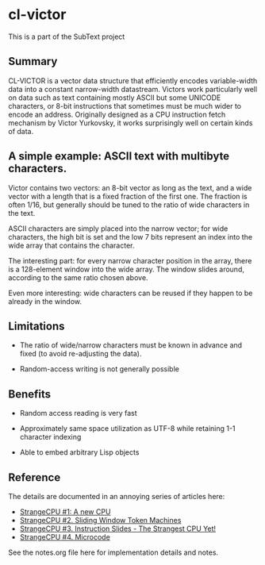 # cl-victor

This is a part of the SubText project

## Summary

CL-VICTOR is a vector data structure that efficiently encodes variable-width data into a constant narrow-width datastream.  Victors work particularly well on data such as text containing mostly ASCII but some UNICODE characters, or 8-bit instructions that sometimes must be much wider to encode an address.  Originally designed as a CPU instruction fetch mechanism by Victor Yurkovsky, it works surprisingly well on certain kinds of data. 

## A simple example: ASCII text with multibyte characters.

Victor contains two vectors: an 8-bit vector as long as the text, and a wide vector with a length that is a fixed fraction of the first one.  The fraction is often 1/16, but generally should be tuned to the ratio of wide characters in the text.

ASCII characters are simply placed into the narrow vector; for wide characters, the high bit is set and the low 7 bits represent an index into the wide array that contains the character.

The interesting part: for every narrow character position in the array, there is a 128-element window into the wide array.  The window slides around, according to the same ratio chosen above.

Even more interesting: wide characters can be reused if they happen to be already in the window.

## Limitations

- The ratio of wide/narrow characters must be known in advance and fixed (to avoid re-adjusting the data).

- Random-access writing is not generally possible


## Benefits

- Random access reading is very fast

- Approximately same space utilization as UTF-8 while retaining 1-1 character indexing

- Able to embed arbitrary Lisp objects

## Reference

The details are documented in an annoying series of articles here:
- [StrangeCPU #1: A new CPU](https://www.fpgarelated.com/showarticle/44.php)
- [StrangeCPU #2. Sliding Window Token Machines](https://www.fpgarelated.com/showarticle/45.php)
- [StrangeCPU #3. Instruction Slides - The Strangest CPU Yet!](https://www.fpgarelated.com/showarticle/46.php)
- [StrangeCPU #4. Microcode](https://www.fpgarelated.com/showarticle/49.php)

See the notes.org file here for implementation details and notes.




